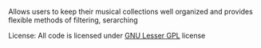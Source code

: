 Allows users to keep their musical collections well organized and provides flexible methods of filtering, serarching

License: All code is licensed under [GNU Lesser GPL](http://www.gnu.org/licenses/lgpl.html) license